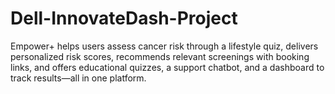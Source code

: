 # Dell-InnovateDash-Project
Empower+ helps users assess cancer risk through a lifestyle quiz, delivers personalized risk scores, recommends relevant screenings with booking links, and offers educational quizzes, a support chatbot, and a dashboard to track results—all in one platform.
